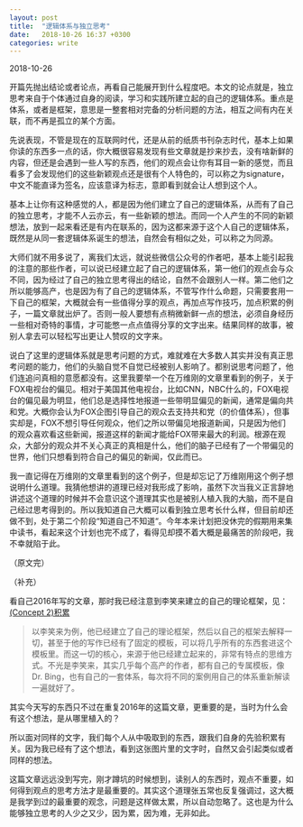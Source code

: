 ```yaml
---
layout: post
title:  "逻辑体系与独立思考"
date:   2018-10-26 16:37 +0300
categories: write
---
```


2018-10-26

开篇先抛出结论或者论点，再看自己能展开到什么程度吧。本文的论点就是，独立思考来自于个体通过自身的阅读，学习和实践所建立起的自己的逻辑体系。重点是体系，或者是框架，意思是一整套相对完备的分析问题的方法，相互之间有内在关联，而不再是孤立的某个方面。

先说表现，不管是现在的互联网时代，还是从前的纸质书刊杂志时代，基本上如果你读的东西多一点的话，你大概很容易发现有些文章就是抄来抄去，没有啥新鲜的内容，但还是会遇到一些人写的东西，他们的观点会让你有耳目一新的感觉，而且看多了会发现他们的这些新颖观点还是很有个人特色的，可以称之为signature，中文不能直译为签名，应该意译为标志，意即看到就会让人想到这个人。

基本上让你有这种感觉的人，都是因为他们建立了自己的逻辑体系，从而有了自己的独立思考，才能不人云亦云，有一些新颖的想法。而同一个人产生的不同的新颖想法，放到一起来看还是有内在联系的，因为这都来源于这个人自己的逻辑体系，既然是从同一套逻辑体系诞生的想法，自然会有相似之处，可以称之为同源。

大师们就不用多说了，离我们太远，就说些微信公众号的作者吧，基本上能引起我的注意的那些作者，可以说已经建立起了自己的逻辑体系，第一他们的观点会与众不同，因为经过了自己的独立思考得出的结论，自然不会跟别人一样。第二他们之所以能够高产，也是因为有了自己的逻辑体系，不管写作什么命题，只需要套用一下自己的框架，大概就会有一些值得分享的观点，再加点写作技巧，加点积累的例子，一篇文章就出炉了。否则一般人要想有点稍微新鲜一点的想法，必须自身经历一些相对奇特的事情，才可能憋一点点值得分享的文字出来。结果同样的故事，被别人拿去可以轻松写出更让人赞叹的文字来。

说白了这里的逻辑体系就是思考问题的方式，难就难在大多数人其实并没有真正思考问题的能力，他们的头脑自觉不自觉已经被别人影响了。都别说思考问题了，他们连追问真相的意愿都没有。这里我要举一个在万维刚的文章里看到的例子，关于FOX电视台的偏见。相对于美国其他电视台，比如CNN，NBC什么的，FOX电视台的偏见最为明显，他们总是选择性地报道一些带明显偏见的新闻，通常是偏向共和党。大概你会认为FOX企图引导自己的观众去支持共和党（的价值体系），但事实却是，FOX不想引导任何观众，他们之所以带偏见地报道新闻，只是因为他们的观众喜欢看这些新闻，报道这样的新闻才能给FOX带来最大的利润。根源在观众，大部分的观众并不关心真正的真相是什么，他们的脑子已经有了一个带偏见的世界，他们只想看到符合自己的偏见的新闻，仅此而已。

我一直记得在万维刚的文章里看到的这个例子，但是却忘记了万维刚用这个例子想说明什么道理。我猜他想讲的道理已经对我形成了影响，虽然下次当我义正言辞地讲述这个道理的时候并不会意识这个道理其实也是被别人植入我的大脑，而不是自己经过思考得到的。所以我知道自己大概可以看到独立思考长什么样，但目前却还做不到，处于第二个阶段“知道自己不知道“。今年本来计划把没休完的假期用来集中读书，看起来这个计划也完不成了，看得见却摸不着大概是最痛苦的阶段吧，我不幸就陷于此。

（原文完）

（补充）

看自己2016年写的文章，那时我已经注意到李笑来建立的自己的理论框架，见：[(Concept 2)积累](https://sunnine99.github.io/blog//write/2016/11/29/write.html)

> 以李笑来为例，他已经建立了自己的理论框架，然后以自己的框架去解释一切，甚至于他的写作已经有了固定的模板，可以将几乎所有的东西套进这个模板里。而这一切的核心，来源于他已经建立起来的，非常有特点的思维方式。不光是李笑来，其实几乎每个高产的作者，都有自己的专属模板，像Dr. Bing，也有自己的一套体系，每次将不同的案例用自己的体系重新解读一遍就好了。

其实今天写的东西只不过在重复2016年的这篇文章，更重要的是，当时为什么会有这个想法，是从哪里植入的？

所以面对同样的文字，我们每个人从中吸取到的东西，跟我们自身的先验积累有关。因为我已经有了这个想法，看到这张图片里的文字时，自然又会引起类似或者同样的想法。

这篇文章远远没到写完，刚才蹲坑的时候想到，读别人的东西时，观点不重要，如何得到观点的思考方法才是最重要的。其实这个道理张五常也反复强调过，这大概是我学到过的最重要的观念，问题是这样做太累，所以自动忽略了。这也是为什么能够独立思考的人少之又少，因为累，因为难，无非如此。



<!--end-->
